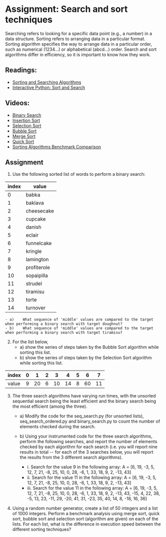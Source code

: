 # Assignment:  Search and sort techniques

Searching refers to looking for a specific data point (e.g., a number) in a data structure. Sorting refers to arranging data in a particular format. Sorting algorithm specifies the way to arrange data in a particular order, such as numerical (1234…) or alphabetical (abcd…) order. Search and sort algorithms differ in efficiency, so it is important to know how they work.

## Readings:
- [Sorting and Searching Algorithms](https://python-textbok.readthedocs.io/en/1.0/Sorting_and_Searching_Algorithms.html)
- [Interactive Python: Sort and Search](http://interactivepython.org/courselib/static/pythonds/SortSearch/toctree.html)

## Videos:
- [Binary Search](https://youtu.be/IcK2Qyk3cUs)
- [Insertion Sort](https://youtu.be/Nkw6Jg_Gi4w)
- [Selection Sort](https://youtu.be/mI3KgJy_d7Y)
- [Bubble Sort](https://youtu.be/YHm_4bVOe1s)
- [Merge Sort](https://youtu.be/Nso25TkBsYI)
- [Quick Sort](https://youtu.be/CB_NCoxzQnk)
- [Sorting Algorithms Benchmark Comparison](https://youtu.be/bJ0aERNrErA)

## Assignment
1.	Use the following sorted list of words to perform a binary search:

| index |	value |
| --- | --- |
| 0 |	babka |
| 1 | baklava |
| 2 | cheesecake |
| 3 | cupcake |
| 4 | danish |
| 5 | eclair |
| 6 | funnelcake |
| 7 | kringle |
| 8 | lamington |
| 9 | profiterole |
| 10 | sopaipilla |
| 11 | strudel |
| 12 | tiramisu |
| 13 | torte |
| 14 | turnover |


    - a) 	What sequence of 'middle' values are compared to the target when performing a binary search with target doughnut?
    - b)	What sequence of 'middle' values are compared to the target when performing a binary search with target tiramisu?

2. For the list below,
    - a) show the series of steps taken by the Bubble Sort algorithm while sorting this list.
    - b) show the series of steps taken by the Selection Sort algorithm while sorting this list.


| index | 0 |	1 |	2 | 3 |	4 |	5 |	6 |	7 |
| --- | --- | --- | --- | --- | --- | --- | --- | --- |
| value | 9 |	20 |	6 |	10 |	14 |	8 |	60 | 11 |



3. The three search algorithms have varying run times, with the unsorted sequential search being the least efficient and the binary search being the most efficient (among the three).

    - a)	Modify the code for the seq_search.py (for unsorted lists), seq_search_ordered.py and binary_search.py to count the number of elements checked during the search.
    - b)	Using your instrumented code for the three search algorithms, perform the following searches, and report the number of elements checked by each algorithm for each search (i.e. you will report nine results in total -- for each of the 3 searches below, you will report the results from the 3 different search algorithms).

        - i. Search for the value 9 in the following array:
           	A = [6, 19, -3, 5, 12, 7, 21, -8, 25, 10, 0, 28, -6, 1, 33, 18, 9, 2, -13, 43]
        - ii.  Search for the value 11 in the following array:
           A = [6, 19, -3, 5, 12, 7, 21, -8, 25, 10, 0, 28, -6, 1, 33, 18, 9, 2, -13, 43]
        - iii. Search for the value 11 in the following array:
        A = [6, 19, -3, 5, 12, 7, 21, -8, 25, 10, 0, 28, -6, 1, 33, 18, 9, 2, -13, 43, -15, 4, 22, 38, -5, 13, 23, -11, 29, -20, 41, 31, -23, 35, 40, 14, 8, -18, 16, 36]

4. Using a random number generator, create a list of 50 integers and a list of 1000 integers. Perform a benchmark analysis using merge sort, quick sort, bubble sort and selection sort (algorithm are given) on each of the lists. For each list, what is the difference in execution speed between the different sorting techniques?

